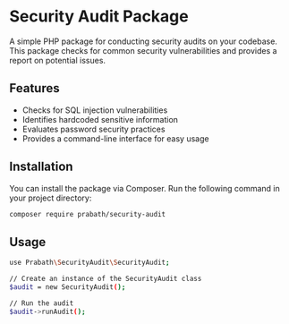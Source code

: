 # Security Audit Package

A simple PHP package for conducting security audits on your codebase. This package checks for common security vulnerabilities and provides a report on potential issues.

## Features

- Checks for SQL injection vulnerabilities
- Identifies hardcoded sensitive information
- Evaluates password security practices
- Provides a command-line interface for easy usage

## Installation

You can install the package via Composer. Run the following command in your project directory:

```bash
composer require prabath/security-audit
```
## Usage

```bash
use Prabath\SecurityAudit\SecurityAudit;

// Create an instance of the SecurityAudit class
$audit = new SecurityAudit();

// Run the audit
$audit->runAudit();

